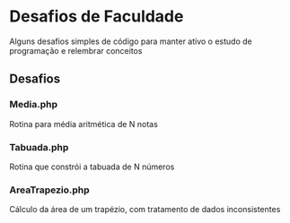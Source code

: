 # Desafios de Faculdade
Alguns desafios simples de código para manter ativo o estudo de programação e relembrar conceitos

## Desafios

### Media.php
Rotina para média aritmética de N notas

### Tabuada.php
Rotina que constrói a tabuada de N números

### AreaTrapezio.php
Cálculo da área de um trapézio, com tratamento de dados inconsistentes
